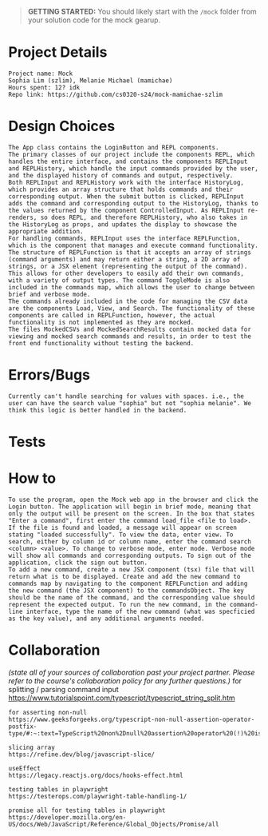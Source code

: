 > **GETTING STARTED:** You should likely start with the `/mock` folder from your solution code for the mock gearup.

# Project Details
    Project name: Mock
    Sophia Lim (szlim), Melanie Michael (mamichae)
    Hours spent: 12? idk
    Repo link: https://github.com/cs0320-s24/mock-mamichae-szlim

# Design Choices
    The App class contains the LoginButton and REPL components. 
    The primary classes of our project include the components REPL, which handles the entire interface, and contains the components REPLInput and REPLHistory, which handle the input commands provided by the user, and the displayed history of commands and output, respectively. 
    Both REPLInput and REPLHistory work with the interface HistoryLog, which provides an array structure that holds commands and their corresponding output. When the submit button is clicked, REPLInput adds the command and corresponding output to the HistoryLog, thanks to the values returned by the component ControlledInput. As REPLInput re-renders, so does REPL, and therefore REPLHistory, who also takes in the HistoryLog as props, and updates the display to showcase the appropriate addition. 
    For handling commands, REPLInput uses the interface REPLFunction, which is the component that manages and execute command functionality. The structure of REPLFunction is that it accepts an array of strings (command arguments) and may return either a string, a 2D array of strings, or a JSX element (representing the output of the command). This allows for other developers to easily add their own commands, with a variety of output types. The command ToggleMode is also included in the commands map, which allows the user to change between brief and verbose mode. 
    The commands already included in the code for managing the CSV data are the components Load, View, and Search. The functionality of these components are called in REPLFunction, however, the actual functionality is not implemented as they are mocked. 
    The files MockedCSVs and MockedSearchResults contain mocked data for viewing and mocked search commands and results, in order to test the front end functionality without testing the backend. 

# Errors/Bugs
    Currently can't handle searching for values with spaces. i.e., the user can have the search value "sophia" but not "sophia melanie". We think this logic is better handled in the backend.
# Tests

# How to
    To use the program, open the Mock web app in the browser and click the Login button. The application will begin in brief mode, meaning that only the output will be present on the screen. In the box that states "Enter a command", first enter the command load_file <file to load>. If the file is found and loaded, a message will appear on screen stating "loaded successfully". To view the data, enter view. To search, either by column id or column name, enter the command search <column> <value>. To change to verbose mode, enter mode. Verbose mode will show all commands and corresponding outputs. To sign out of the application, click the sign out button. 
    To add a new command, create a new JSX component (tsx) file that will return what is to be displayed. Create and add the new command to commands map by navigating to the component REPLFunction and adding the new command (the JSX component) to the commandsObject. The key should be the name of the command, and the corresponding value should represent the expected output. To run the new command, in the command-line interface, type the name of the new command (what was specficied as the key value), and any additional arguments needed. 

# Collaboration
*(state all of your sources of collaboration past your project partner. Please refer to the course's collaboration policy for any further questions.)*
    for splitting / parsing command input 
    https://www.tutorialspoint.com/typescript/typescript_string_split.htm

    for asserting non-null
    https://www.geeksforgeeks.org/typescript-non-null-assertion-operator-postfix-type/#:~:text=TypeScript%20non%2Dnull%20assertion%20operator%20(!)%20is%20used%20to%20assert,time%20null%20and%20undefined%20checks.

    slicing array
    https://refine.dev/blog/javascript-slice/

    useEffect
    https://legacy.reactjs.org/docs/hooks-effect.html 

    testing tables in playwright
    https://testerops.com/playwright-table-handling-1/

    promise all for testing tables in playwright 
    https://developer.mozilla.org/en-US/docs/Web/JavaScript/Reference/Global_Objects/Promise/all